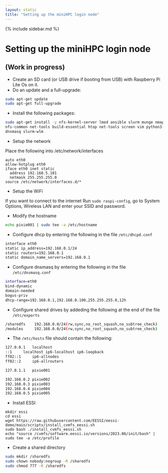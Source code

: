 ```yaml
---
layout: static
title: "Setting up the miniHPC login node"
---
```


{% include sidebar.md %}
# Setting up the miniHPC login node
## (Work in progress)

- Create an SD card (or USB drive if booting from USB) with Raspberry Pi Lite Os on it.
- Do an update and a full-upgrade:

```bash
sudo apt-get update
sudo apt-get full-upgrade
```

- Install the following packages:

```bash
sudo apt-get install -y nfs-kernel-server lmod ansible slurm munge nmap \ 
nfs-common net-tools build-essential htop net-tools screen vim python3-pip \
dnsmasq slurm-wlm
```


- Setup the network

Place the following into /etc/network/interfaces

```
auto eth0
allow-hotplug eth0
iface eth0 inet static
  address 192.168.5.101
  netmask 255.255.255.0
source /etc/network/interfaces.d/*
```  

- Setup the WiFi

If you want to connect to the internet 
Run `sudo raspi-config`, go to System Options, Wireless LAN and enter your SSID and password.


- Modify the hostname

```bash
echo pixie001 | sudo tee -a /etc/hostname
```

- Configure dhcp by entering the following in the file `/etc/dhcpd.conf`

```bash
interface eth0
static ip_address=192.168.0.1/24
static routers=192.168.0.1
static domain_name_servers=192.168.0.1
```

- Configure dnsmasq by entering the following in the file `/etc/dnsmasq.conf`

```bash
interface=eth0
bind-dynamic
domain-needed
bogus-priv
dhcp-range=192.168.0.1,192.168.0.100,255.255.255.0,12h
```

- Configure shared drives by addeding the following at the end of the file `/etc/exports`

```bash
/sharedfs    192.168.0.0/24(rw,sync,no_root_squash,no_subtree_check)
/modules     192.168.0.0/24(rw,sync,no_root_squash,no_subtree_check)
```

- The `/etc/hosts` file should contain the following:

```bash
127.0.0.1	localhost
::1		localhost ip6-localhost ip6-loopback
ff02::1		ip6-allnodes
ff02::2		ip6-allrouters

127.0.1.1	pixie001

192.168.0.2	pixie002
192.168.0.3	pixie003
192.168.0.4	pixie004
192.168.0.5	pixie005
```


- Install ESSI

```
mkdir essi
cd essi
wget https://raw.githubusercontent.com/EESSI/eessi-demo/main/scripts/install_cvmfs_eessi.sh
sudo bash ./install_cvmfs_eessi.sh
echo "source /cvmfs/software.eessi.io/versions/2023.06/init/bash" | sudo tee -a /etc/profile
```

- Create a shared directory

```bash
sudo mkdir /sharedfs
sudo chown nobody:nogroup -R /sharedfs
sudo chmod 777 -R /sharedfs
```
